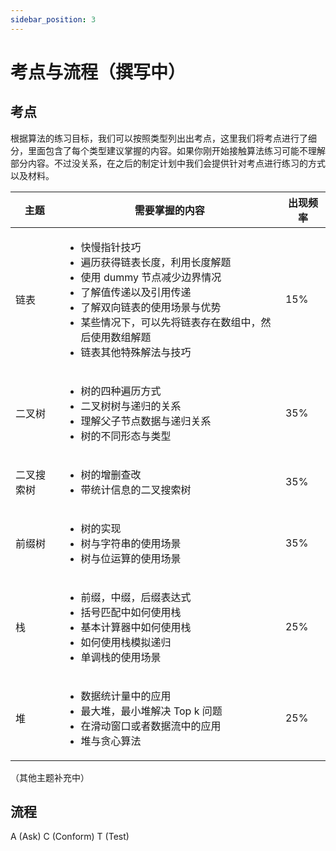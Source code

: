```yaml
---
sidebar_position: 3
---
```


# 考点与流程（撰写中）

## 考点
根据算法的练习目标，我们可以按照类型列出出考点，这里我们将考点进行了细分，里面包含了每个类型建议掌握的内容。如果你刚开始接触算法练习可能不理解部分内容。不过没关系，在之后的制定计划中我们会提供针对考点进行练习的方式以及材料。

| 主题      | 需要掌握的内容 | 出现频率 |
| -----     | -----------  | -------  |
| 链表      | <ul><li>快慢指针技巧</li><li>遍历获得链表长度，利用长度解题</li><li>使用 dummy 节点减少边界情况</li><li>了解值传递以及引用传递</li><li>了解双向链表的使用场景与优势</li><li>某些情况下，可以先将链表存在数组中，然后使用数组解题</li><li>链表其他特殊解法与技巧</li></ul> | 15% | 
| 二叉树  | <ul><li>树的四种遍历方式</li><li>二叉树树与递归的关系</li><li>理解父子节点数据与递归关系</li><li>树的不同形态与类型</li></ul> | 35% | 
| 二叉搜索树  | <ul><li>树的增删查改</li><li>带统计信息的二叉搜索树</li></ul> | 35% | 
| 前缀树  | <ul><li>树的实现</li><li>树与字符串的使用场景</li><li>树与位运算的使用场景</li></ul> | 35% | 
| 栈      | <ul><li>前缀，中缀，后缀表达式</li><li>括号匹配中如何使用栈</li><li>基本计算器中如何使用栈</li><li>如何使用栈模拟递归</li><li>单调栈的使用场景</li></ul> | 25% | 
| 堆      | <ul><li>数据统计量中的应用</li><li>最大堆，最小堆解决 Top k 问题</li><li>在滑动窗口或者数据流中的应用</li><li>堆与贪心算法</li></ul> | 25% | 

（其他主题补充中）

## 流程

A (Ask) C (Conform) T (Test)
